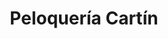 ---
title: "Peloquería Cartín"
url: /san-isidro-de-el-general/peloqueria-cartin/
shop: peluquería
---